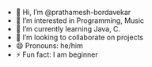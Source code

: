 - 👋 Hi, I’m @prathamesh-bordavekar
- 👀 I’m interested in Programming, Music 
- 🌱 I’m currently learning Java, C.
- 💞️ I’m looking to collaborate on projects
- 😄 Pronouns: he/him
- ⚡ Fun fact: I am beginner

<!---
prathamesh-bordavekar/prathamesh-bordavekar is a ✨ special ✨ repository because its `README.md` (this file) appears on your GitHub profile.
You can click the Preview link to take a look at your changes.
--->
